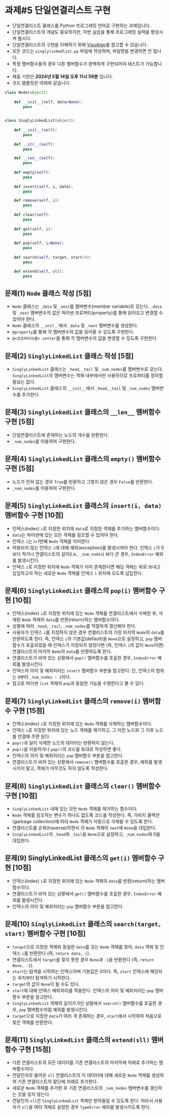 # 과제#5 단일연결리스트 구현

- 단일연결리스트 클래스를 Python 프로그래밍 언어로 구현하는 과제입니다.
- 단일연결리스트의 개념도 중요하지만, 이번 실습을 통해 프로그래밍 실력을 향상시켜 봅시다.
- 단일연결리스트의 구현을 이해하기 위해 [VisuAlgo](https://visualgo.net/en)를 참고할 수 있습니다.
- 모든 코드는 `singlylinkedlist.py` 파일에 작성하며, 파일명을 변경하면 안 됩니다.
- 특정 멤버함수들의 경우 다른 멤버함수가 완벽하게 구현되어야 테스트가 가능합니다.
- 제출 기한은 **2024년 5월 14일 오후 11시 59분** 입니다.
- 코드 템플릿은 아래와 같습니다.


```Python
class Node(object):
    
    def __init__(self, data=None):
        pass
    

class SinglyLinkedList(object):
    
    def __init__(self):
        pass
        
    def __str__(self):
        pass

    def __len__(self):
        pass 
            
    def empty(self):
        pass
        
    def insert(self, i, data):
        pass

    def remove(self, i):
        pass
              
    def clear(self):
        pass
    
    def get(self, i):
        pass
    
    def pop(self, i=None):
        pass
    
    def search(self, target, start=0):
        pass

    def extend(self, sll):
        pass 
```


## 문제(1)	`Node` 클래스 작성 [5점]
- `Node` 클래스는 `_data` 및 `_next`를 멤버변수(member variable)로 갖는다. `_data` 및 `_next` 멤버변수의 값은 파이썬 프로퍼티(property)를 통해 읽어오고 변경할 수 있어야 한다.
- `Node` 클래스의 `__init__`에서 `_data` 및 `_next` 멤버변수를 생성한다.
- `@property`를 통해 각 멤버변수의 값을 읽어올 수 있도록 구현한다.
- `@<프로퍼티이름>.setter`를 통해 각 멤버변수의 값을 변경할 수 있도록 구현한다.

## 문제(2)	`SinglyLinkedList` 클래스 작성 [5점] 
- `SinglyLinkedList` 클래스는 `_head`, `_tail` 및 `_num_nodes`를 멤버변수로 갖는다. `SinglyLinkedList`의 멤버변수는 객체 내부에서만 사용하므로 프로퍼티를 정의할 필요는 없다.
- `SinglyLinkedList` 클래스의 `__init__`에서 `_head`, `_tail` 및 `_num_nodes` 멤버변수를 추가한다.

## 문제(3)	`SinglyLinkedList` 클래스의 `__len__` 멤버함수 구현 [5점]
- 단일연결리스트에 존재하는 노드의 개수를 반환한다.
- `_num_nodes`를 이용하여 구현한다.

## 문제(4)	`SinglyLinkedList` 클래스의 `empty()` 멤버함수 구현 [5점]
- 노드가 전혀 없는 경우 `True`를 반환하고 그렇지 않은 경우 `False`를 반환한다.
- `_num_nodes`를 이용하여 구현한다.

## 문제(5)	`SinglyLinkedList` 클래스의 `insert(i, data)` 멤버함수 구현 [10점]
- 인덱스(index) `i`로 지정한 위치에 `data`로 지정한 객체를 추가하는 멤버함수이다.
- `data`는 파이썬에 있는 모든 객체를 참조할 수 있어야 한다.
- 인덱스 `i`는 i+1번째 `Node` 객체를 의미한다.
- 허용되지 않는 인덱스 `i`에 대해 예외(exception)를 발생시켜야 한다. 인덱스 `i`가 0보다 작거나 연결리스트의 길이(i.e., `_num_nodes`) 보다 큰 경우, `IndexError` 예외를 발생시킨다.
- 인덱스 `i`로 지정한 위치에 `Node` 객체가 이미 존재한다면 해당 객체는 뒤로 보내고 삽입하고자 하는 새로운 `Node` 객체를 인덱스 `i` 위치에 오도록 삽입한다.

## 문제(6)	`SinglyLinkedList` 클래스의 `pop(i)` 멤버함수 구현 [10점]
- 인덱스(index) `i`로 지정한 위치에 있는 `Node` 객체를 연결리스트에서 삭제한 후, 삭제된 `Node` 객체의 `data`를 반환(return)하는 멤버함수이다.
- 상황에 따라 `_head`, `_tail`, `_num_nodes`를 적절하게 갱신해야 한다.
- 사용자가 인덱스 `i`를 지정하지 않은 경우 연결리스트의 가장 마지막 `Node`의 `data`를 반환하도록 한다. 즉, 인덱스 `i`의 기본값(default)을 `None`으로 설정하고, `pop` 멤버함수가 호출되었을 때 인덱스가 지정되지 않았다면 (즉, 인덱스 `i`의 값이 `None`이면) 연결리스트의 마지막 `Node`의 `data`를 반환하도록 한다.
- 연결리스트가 비어 있는 상황에서 `pop()` 멤버함수를 호출한 경우, `IndexError` 예외를 발생시킨다.
- 인덱스의 의미 및 예외처리는 `insert` 멤버함수 부분을 참고한다. 단, 인덱스의 범위는 `0`부터 `_num_nodes - 1`이다.
- 참고로 파이썬 `list` 객체의 `pop`과 동일한 기능을 수행한다고 볼 수 있다.

## 문제(7)	`SinglyLinkedList` 클래스의 `remove(i)` 멤버함수 구현 [15점]
- 인덱스(index) `i`로 지정한 위치에 있는 `Node` 객체를 삭제하는 멤버함수이다.
- 인덱스 `i`로 지정한 위치에 있는 노드 객체를 제거하고, 그 이전 노드와 그 이후 노드를 연결해 주면 된다. 
- `pop()`과 달리 삭제한 노드의 데이터는 반환하지 않는다.
- `pop()`을 이용하거나 `pop()`의 코드를 토대로 작성하면 좋다.
- 인덱스의 의미 및 예외처리는 `pop` 멤버함수 부분을 참고한다. 
- 연결리스트가 비어 있는 상황에서 `remove()` 멤버함수를 호출한 경우, 예외를 발생시키지 말고, 객체가 아무것도 하지 않도록 작성한다.

## 문제(8) `SinglyLinkedList` 클래스의 `clear()` 멤버함수 구현 [10점]
- `SinglyLinkedList` 내에 있는 모든 `Node` 객체를 제거하는 함수이다.
- `Node` 객체를 참조하는 변수가 하나도 없도록 코드를 작성한다. 즉, 가비지 콜렉션(garbage collection)에 따라 `Node` 객체가 자동으로 삭제될 수 있도록 한다.
- 연결리스트를 순회(traverse)하면서 각 `Node` 객체의 `next`에 `None`을 대입한다.
- `SinglyLinkedList`의 `_head`와 `_tail`을 `None`으로 설정하고, `_num_nodes`에 0을 대입한다.

## 문제(9)	SinglyLinkedList 클래스의 `get(i)` 멤버함수 구현 [10점]
- 인덱스(index) `i`로 지정한 위치에 있는 `Node` 객체의 `data`를 반환(return)하는 멤버함수이다.
- 연결리스트가 비어 있는 상황에서 `get()` 멤버함수를 호출한 경우, `IndexError` 예외를 발생시킨다.
- 인덱스의 의미 및 예외처리는 `pop` 멤버함수 부분을 참고한다.

## 문제(10)	`SinglyLinkedList` 클래스의 `search(target, start)` 멤버함수 구현 [10점]
- `target`으로 지정한 객체와 동일한 `data`를 갖는 `Node` 객체를 찾아, `data` 객체 및 인덱스 `i`를 반환한다 (즉, `return data, i`).
- 연결리스트에서 `target`을 찾지 못한 경우 `None`과 `-1`을 반환한다 (즉, `return None, -1`).
- `start`는 탐색을 시작하는 인덱스이며 기본값은 0이다. 즉, `start` 인덱스에 해당되는 위치부터 탐색하기 시작한다.
- `target`의 값이 `None`이 될 수도 있다.
- `start`에 대해 인덱스 예외처리를 적용한다. 인덱스의 의미 및 예외처리는 `pop` 멤버함수 부분을 참고한다.
- `SinglyLinkedList` 객체의 길이가 0인 상황에서 `search()` 멤버함수를 호출한 경우, `pop` 멤버함수처럼 예외를 발생시킨다.
- `target`으로 지정한 `data`가 여러 개 존재하는 경우, `start`에서 시작하여 처음으로 찾은 객체를 반환한다.
  
## 문제(11)	`SinglyLinkedList` 클래스의 `extend(sll)` 멤버함수 구현 [15점]
- 다른 연결리스트의 모든 데이터를 기존 연결리스트의 마지막에 차례로 추가하는 멤버함수이다.
- 전달인자로 들어온 `sll` 연결리스트의 각 데이터에 대해 새로운 `Node` 객체를 생성하여 기존 연결리스트의 말단에 차례로 추가한다.
- 새로운 `Node` 객체를 추가한 후 기존 연결리스트의 `_num_nodes` 멤버변수를 갱신하는 것을 잊지 않는다.
- 전달인자 `sll`은 `SinglyLinkedList` 객체만 받아들일 수 있도록 한다. 따라서 사용자가 `sll`을 여타 객체로 설정한 경우 `TypeError` 예외를 발생시키도록 한다.
